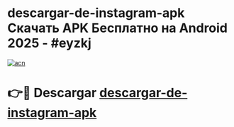 # descargar-de-instagram-apk Скачать APK Бесплатно на Android 2025 - #eyzkj

[![acn](https://github.com/user-attachments/assets/0f9c940e-d8b0-45ae-aac7-cd30a18b3e1c)](https://apps.freeplayer.one?title=descargar-de-instagram-apk&ref=9RF)

# 👉🔴 Descargar [descargar-de-instagram-apk](https://apps.freeplayer.one?title=descargar-de-instagram-apk&ref=9RF)